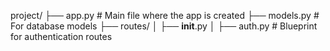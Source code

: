 
project/
├── app.py          # Main file where the app is created
├── models.py       # For database models
├── routes/
│   ├── __init__.py
│   ├── auth.py     # Blueprint for authentication routes
